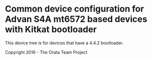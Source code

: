 Common device configuration for Advan S4A mt6572 based devices with Kitkat bootloader
==============================

This device tree is for devices that have a 4.4.2 bootloader.

Copyright 2016 - The Orata Team Project
